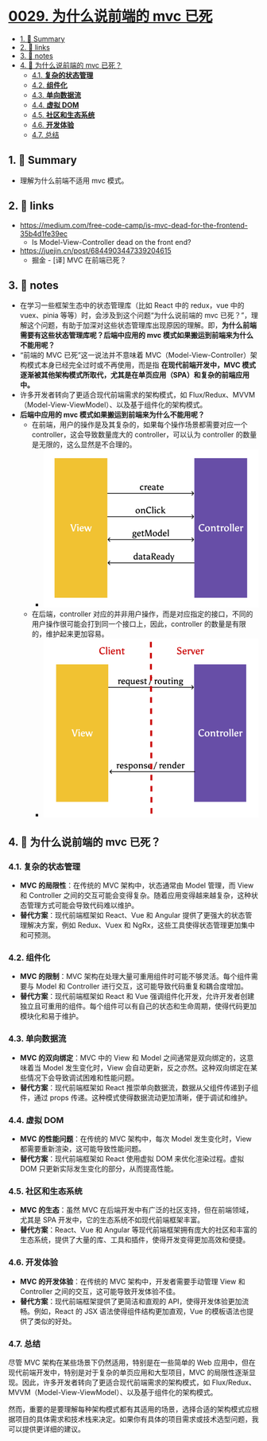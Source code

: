 # [0029. 为什么说前端的 mvc 已死](https://github.com/Tdahuyou/react/tree/main/0029.%20%E4%B8%BA%E4%BB%80%E4%B9%88%E8%AF%B4%E5%89%8D%E7%AB%AF%E7%9A%84%20mvc%20%E5%B7%B2%E6%AD%BB)

<!-- region:toc -->
- [1. 📝 Summary](#1--summary)
- [2. 🔗 links](#2--links)
- [3. 📒 notes](#3--notes)
- [4. 🤖 为什么说前端的 mvc 已死？](#4--为什么说前端的-mvc-已死)
  - [4.1. **复杂的状态管理**](#41-**复杂的状态管理**)
  - [4.2. **组件化**](#42-**组件化**)
  - [4.3. **单向数据流**](#43-**单向数据流**)
  - [4.4. **虚拟 DOM**](#44-**虚拟-dom**)
  - [4.5. **社区和生态系统**](#45-**社区和生态系统**)
  - [4.6. **开发体验**](#46-**开发体验**)
  - [4.7. 总结](#47-总结)
<!-- endregion:toc -->

## 1. 📝 Summary

- 理解为什么前端不适用 mvc 模式。

## 2. 🔗 links

- https://medium.com/free-code-camp/is-mvc-dead-for-the-frontend-35b4d1fe39ec
  - Is Model-View-Controller dead on the front end?
- https://juejin.cn/post/6844903447339204615
  - 掘金 - [译] MVC 在前端已死？

## 3. 📒 notes

- 在学习一些框架生态中的状态管理库（比如 React 中的 redux，vue 中的 vuex、pinia 等等）时，会涉及到这个问题“为什么说前端的 mvc 已死？”，理解这个问题，有助于加深对这些状态管理库出现原因的理解。即，**为什么前端需要有这些状态管理库呢？后端中应用的 mvc 模式如果搬运到前端来为什么不能用呢？**
- “前端的 MVC 已死”这一说法并不意味着 MVC（Model-View-Controller）架构模式本身已经完全过时或不再使用，而是指 **在现代前端开发中，MVC 模式逐渐被其他架构模式所取代，尤其是在单页应用（SPA）和复杂的前端应用中。**
- 许多开发者转向了更适合现代前端需求的架构模式，如 Flux/Redux、MVVM（Model-View-ViewModel）、以及基于组件化的架构模式。
- **后端中应用的 mvc 模式如果搬运到前端来为什么不能用呢？**
  - 在前端，用户的操作是及其复杂的，如果每个操作场景都需要对应一个 controller，这会导致数量庞大的 controller，可以认为 controller 的数量是无限的，这么显然是不合理的。
    - ![](md-imgs/2024-10-27-19-00-03.png)
  - 在后端，controller 对应的并非用户操作，而是对应指定的接口，不同的用户操作很可能会打到同一个接口上，因此，controller 的数量是有限的，维护起来更加容易。
    - ![](md-imgs/2024-10-27-19-00-10.png)

## 4. 🤖 为什么说前端的 mvc 已死？

### 4.1. **复杂的状态管理**
- **MVC 的局限性**：在传统的 MVC 架构中，状态通常由 Model 管理，而 View 和 Controller 之间的交互可能会变得复杂。随着应用变得越来越复杂，这种状态管理方式可能会导致代码难以维护。
- **替代方案**：现代前端框架如 React、Vue 和 Angular 提供了更强大的状态管理解决方案，例如 Redux、Vuex 和 NgRx，这些工具使得状态管理更加集中和可预测。

### 4.2. **组件化**
- **MVC 的限制**：MVC 架构在处理大量可重用组件时可能不够灵活。每个组件需要与 Model 和 Controller 进行交互，这可能导致代码重复和耦合度增加。
- **替代方案**：现代前端框架如 React 和 Vue 强调组件化开发，允许开发者创建独立且可重用的组件。每个组件可以有自己的状态和生命周期，使得代码更加模块化和易于维护。

### 4.3. **单向数据流**
- **MVC 的双向绑定**：MVC 中的 View 和 Model 之间通常是双向绑定的，这意味着当 Model 发生变化时，View 会自动更新，反之亦然。这种双向绑定在某些情况下会导致调试困难和性能问题。
- **替代方案**：现代前端框架如 React 推崇单向数据流，数据从父组件传递到子组件，通过 props 传递。这种模式使得数据流动更加清晰，便于调试和维护。

### 4.4. **虚拟 DOM**
- **MVC 的性能问题**：在传统的 MVC 架构中，每次 Model 发生变化时，View 都需要重新渲染，这可能导致性能问题。
- **替代方案**：现代前端框架如 React 使用虚拟 DOM 来优化渲染过程。虚拟 DOM 只更新实际发生变化的部分，从而提高性能。

### 4.5. **社区和生态系统**
- **MVC 的生态**：虽然 MVC 在后端开发中有广泛的社区支持，但在前端领域，尤其是 SPA 开发中，它的生态系统不如现代前端框架丰富。
- **替代方案**：React、Vue 和 Angular 等现代前端框架拥有庞大的社区和丰富的生态系统，提供了大量的库、工具和插件，使得开发变得更加高效和便捷。

### 4.6. **开发体验**
- **MVC 的开发体验**：在传统的 MVC 架构中，开发者需要手动管理 View 和 Controller 之间的交互，这可能导致开发体验不佳。
- **替代方案**：现代前端框架提供了更简洁和直观的 API，使得开发体验更加流畅。例如，React 的 JSX 语法使得组件结构更加直观，Vue 的模板语法也提供了类似的好处。

### 4.7. 总结

尽管 MVC 架构在某些场景下仍然适用，特别是在一些简单的 Web 应用中，但在现代前端开发中，特别是对于复杂的单页应用和大型项目，MVC 的局限性逐渐显现。因此，许多开发者转向了更适合现代前端需求的架构模式，如 Flux/Redux、MVVM（Model-View-ViewModel）、以及基于组件化的架构模式。

然而，重要的是要理解每种架构模式都有其适用的场景，选择合适的架构模式应根据项目的具体需求和技术栈来决定。如果你有具体的项目需求或技术选型问题，我可以提供更详细的建议。
